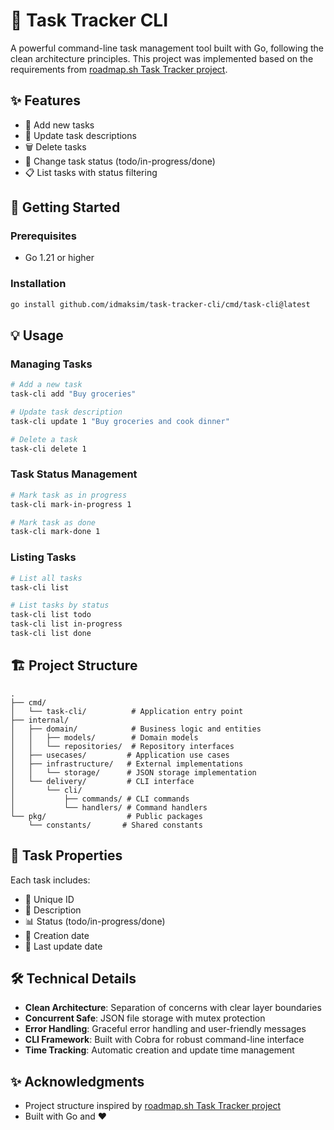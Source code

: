 # 📝 Task Tracker CLI

A powerful command-line task management tool built with Go, following the clean architecture principles. This project was implemented based on the requirements from [roadmap.sh Task Tracker project](https://roadmap.sh/projects/task-tracker).

## ✨ Features

- 📌 Add new tasks
- 📝 Update task descriptions
- 🗑️ Delete tasks
- 🔄 Change task status (todo/in-progress/done)
- 📋 List tasks with status filtering

## 🚀 Getting Started

### Prerequisites

- Go 1.21 or higher

### Installation

```bash
go install github.com/idmaksim/task-tracker-cli/cmd/task-cli@latest
```

## 💡 Usage

### Managing Tasks

```bash
# Add a new task
task-cli add "Buy groceries"

# Update task description
task-cli update 1 "Buy groceries and cook dinner"

# Delete a task
task-cli delete 1
```

### Task Status Management

```bash
# Mark task as in progress
task-cli mark-in-progress 1

# Mark task as done
task-cli mark-done 1
```

### Listing Tasks

```bash
# List all tasks
task-cli list

# List tasks by status
task-cli list todo
task-cli list in-progress
task-cli list done
```

## 🏗️ Project Structure

```
.
├── cmd/
│   └── task-cli/          # Application entry point
├── internal/
│   ├── domain/            # Business logic and entities
│   │   ├── models/        # Domain models
│   │   └── repositories/  # Repository interfaces
│   ├── usecases/         # Application use cases
│   ├── infrastructure/   # External implementations
│   │   └── storage/      # JSON storage implementation
│   └── delivery/         # CLI interface
│       └── cli/
│           ├── commands/ # CLI commands
│           └── handlers/ # Command handlers
└── pkg/                  # Public packages
    └── constants/       # Shared constants
```

## 🎯 Task Properties

Each task includes:

- 🔑 Unique ID
- 📄 Description
- 📊 Status (todo/in-progress/done)
- 📅 Creation date
- 🔄 Last update date

## 🛠️ Technical Details

- **Clean Architecture**: Separation of concerns with clear layer boundaries
- **Concurrent Safe**: JSON file storage with mutex protection
- **Error Handling**: Graceful error handling and user-friendly messages
- **CLI Framework**: Built with Cobra for robust command-line interface
- **Time Tracking**: Automatic creation and update time management

## ✨ Acknowledgments

- Project structure inspired by [roadmap.sh Task Tracker project](https://roadmap.sh/projects/task-tracker)
- Built with Go and ❤️
